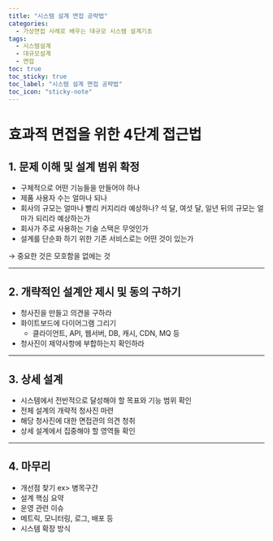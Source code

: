 ```yaml
---
title: "시스템 설계 면접 공략법"
categories:
  - 가상면접 사례로 배우는 대규모 시스템 설계기초
tags:
  - 시스템설계
  - 대규모설계
  - 면접
toc: true
toc_sticky: true 
toc_label: "시스템 설계 면접 공략법"
toc_icon: "sticky-note"
---
```



# 효과적 면접을 위한 4단계 접근법

## 1. 문제 이해 및 설계 범위 확정

- 구체적으로 어떤 기능들을 만들어야 하나
- 제품 사용자 수는 얼마나 되나
- 회사의 규모는 얼마나 빨리 커지리라 예상하나? 석 달, 여섯 달, 일년 뒤의 규모는 얼마가 되리라 예상하는가
- 회사가 주로 사용하는 기술 스택은 무엇인가
- 설계를 단순화 하기 위한 기존 서비스로는 어떤 것이 있는가

→ 중요한 것은 모호함을 없에는 것

---

## 2. 개략적인 설계안 제시 및 동의 구하기

- 청사진을 만들고 의견을 구하라
- 화이트보드에 다이어그램 그리기
    - 클라이언트, API, 웹서버, DB, 캐시, CDN, MQ 등
- 청사진이 제약사항에 부합하는지 확인하라

---

## 3. 상세 설계

- 시스템에서 전반적으로 달성해야 할 목표와 기능 범위 확인
- 전체 설계의 개략적 청사진 마련
- 해당 청사진에 대한 면접관의 의견 청취
- 상세 설계에서 집중해야 할 영역들 확인

---

## 4. 마무리

- 개선점 찾기 ex> 병목구간
- 설계 핵심 요약
- 운영 관련 이슈
- 메트릭, 모니터링, 로그, 배포 등
- 시스템 확장 방식